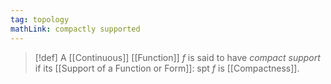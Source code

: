 ```yaml
---
tag: topology
mathLink: compactly supported
---
```

>[!def]
>A [[Continuous]] [[Function]] $f$ is said to have *compact support* if its [[Support of a Function or Form]]: $\text{spt }f$ is [[Compactness]].

